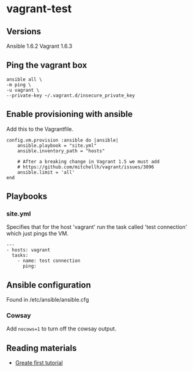 vagrant-test
============
## Versions
Ansible 1.6.2
Vagrant 1.6.3

## Ping the vagrant box

```
ansible all \
-m ping \
-u vagrant \
--private-key ~/.vagrant.d/insecure_private_key
```

## Enable provisioning with ansible

Add this to the Vagrantfile.

```
config.vm.provision :ansible do |ansible|
    ansible.playbook = "site.yml"
    ansible.inventory_path = "hosts"

    # After a breaking change in Vagrant 1.5 we must add
    # https://github.com/mitchellh/vagrant/issues/3096
    ansible.limit = 'all'
end
```

## Playbooks

### site.yml

Specifies that for the host 'vagrant' run the task called 'test connection' which just pings the VM.

```
---
- hosts: vagrant
  tasks:
    - name: test connection
      ping:
```

## Ansible configuration
Found in /etc/ansible/ansible.cfg

### Cowsay
Add ```nocows=1``` to turn off the cowsay output.

## Reading materials

* [Greate first tutorial](http://jamesdacosta.com/first-steps-with-vagrant-ansible-and-aws/)
